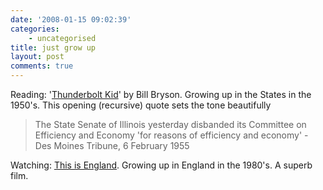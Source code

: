 ```yaml
---
date: '2008-01-15 09:02:39'
categories:
    - uncategorised
title: just grow up
layout: post
comments: true
---
```

Reading: '[Thunderbolt
Kid](http://www.amazon.co.uk/Life-Times-Thunderbolt-Kid/dp/0552772542/ref=sr_1_1?ie=UTF8&s=books&qid=1202929523&sr=1-1)'
by Bill Bryson. Growing up in the States in the 1950's. This opening
(recursive) quote sets the tone beautifully

> The State Senate of Illinois yesterday disbanded its Committee on
> Efficiency and Economy 'for reasons of efficiency and economy' - Des
> Moines Tribune, 6 February 1955

Watching: [This is England](http://imdb.com/title/tt0480025/). Growing
up in England in the 1980's. A superb film.
